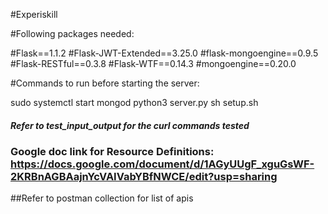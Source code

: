 #Experiskill 

#Following packages needed:

#Flask==1.1.2
#Flask-JWT-Extended==3.25.0
#flask-mongoengine==0.9.5
#Flask-RESTful==0.3.8
#Flask-WTF==0.14.3
#mongoengine==0.20.0

#Commands to run before starting the server:

sudo systemctl start mongod
python3 server.py
sh setup.sh

##### Refer to test_input_output for the curl commands tested
### Google doc link for Resource Definitions: https://docs.google.com/document/d/1AGyUUgF_xguGsWF-2KRBnAGBAajnYcVAIVabYBfNWCE/edit?usp=sharing

##Refer to postman collection for list of apis